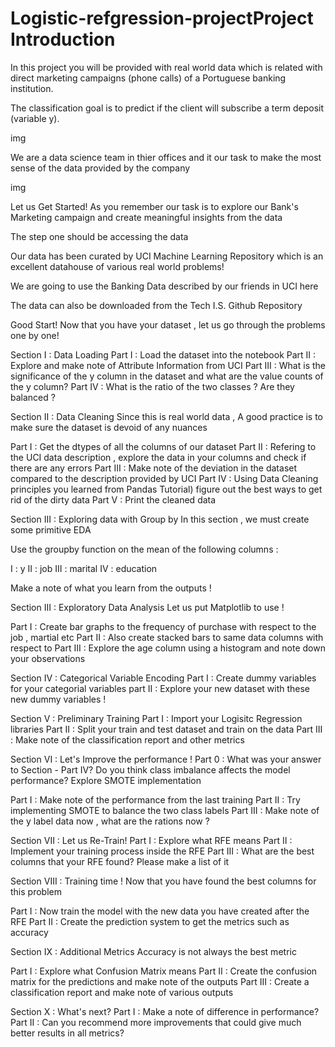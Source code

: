 # Logistic-refgression-projectProject Introduction
In this project you will be provided with real world data which is related with direct marketing campaigns (phone calls) of a Portuguese banking institution.

The classification goal is to predict if the client will subscribe a term deposit (variable y).

img

We are a data science team in thier offices and it our task to make the most sense of the data provided by the company

img

Let us Get Started!
As you remember our task is to explore our Bank's Marketing campaign and create meaningful insights from the data

The step one should be accessing the data

Our data has been curated by UCI Machine Learning Repository which is an excellent datahouse of various real world problems!

We are going to use the Banking Data described by our friends in UCI here

The data can also be downloaded from the Tech I.S. Github Repository

Good Start!
Now that you have your dataset , let us go through the problems one by one!

Section I : Data Loading
Part I : Load the dataset into the notebook
Part II : Explore and make note of Attribute Information from UCI
Part III : What is the significance of the y column in the dataset and what are the value counts of the y column?
Part IV : What is the ratio of the two classes ? Are they balanced ?

Section II : Data Cleaning
Since this is real world data , A good practice is to make sure the dataset is devoid of any nuances

Part I : Get the dtypes of all the columns of our dataset
Part II : Refering to the UCI data description , explore the data in your columns and check if there are any errors
Part III : Make note of the deviation in the dataset compared to the description provided by UCI
Part IV : Using Data Cleaning principles you learned from Pandas Tutorial) figure out the best ways to get rid of the dirty data Part V : Print the cleaned data

Section III : Exploring data with Group by
In this section , we must create some primitive EDA

Use the groupby function on the mean of the following columns :

I : y
II : job
III : marital
IV : education

Make a note of what you learn from the outputs !

Section III : Exploratory Data Analysis
Let us put Matplotlib to use !

Part I : Create bar graphs to the frequency of purchase with respect to the job , martial etc
Part II : Also create stacked bars to same data columns with respect to
Part III : Explore the age column using a histogram and note down your observations

Section IV : Categorical Variable Encoding
Part I : Create dummy variables for your categorial variables
part II : Explore your new dataset with these new dummy variables !

Section V : Preliminary Training
Part I : Import your Logisitc Regression libraries
Part II : Split your train and test dataset and train on the data
Part III : Make note of the classification report and other metrics

Section VI : Let's Improve the performance !
Part 0 : What was your answer to Section - Part IV? Do you think class imbalance affects the model performance? Explore SMOTE implementation

Part I : Make note of the performance from the last training
Part II : Try implementing SMOTE to balance the two class labels
Part III : Make note of the y label data now , what are the rations now ?

Section VII : Let us Re-Train!
Part I : Explore what RFE means
Part II : Implement your training process inside the RFE
Part III : What are the best columns that your RFE found? Please make a list of it

Section VIII : Training time !
Now that you have found the best columns for this problem

Part I : Now train the model with the new data you have created after the RFE
Part II : Create the prediction system to get the metrics such as accuracy

Section IX : Additional Metrics
Accuracy is not always the best metric

Part I : Explore what Confusion Matrix means
Part II : Create the confusion matrix for the predictions and make note of the outputs
Part III : Create a classification report and make note of various outputs

Section X : What's next?
Part I : Make a note of difference in performance?
Part II : Can you recommend more improvements that could give much better results in all metrics?
